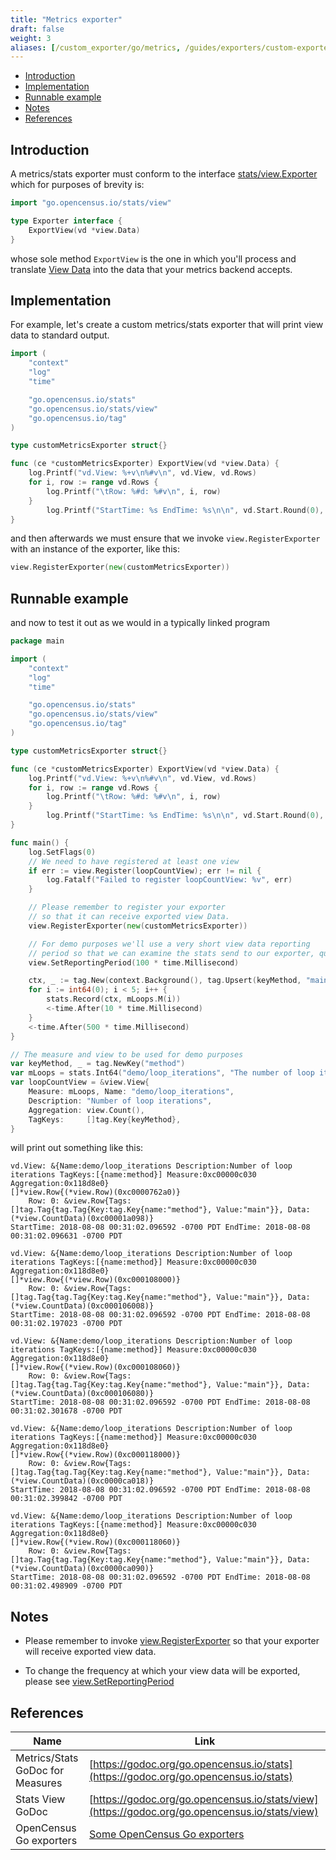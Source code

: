 ```yaml
---
title: "Metrics exporter"
draft: false
weight: 3
aliases: [/custom_exporter/go/metrics, /guides/exporters/custom-exporter/go/metrics]
---
```


- [Introduction](#introduction)
- [Implementation](#implementation)
- [Runnable example](#runnable-example)
- [Notes](#notes)
- [References](#references)

## Introduction
A metrics/stats exporter must conform to the interface [stats/view.Exporter](https://godoc.org/go.opencensus.io/stats/view#Exporter) which for purposes of brevity is:

```go
import "go.opencensus.io/stats/view"

type Exporter interface {
    ExportView(vd *view.Data)
}
```

whose sole method `ExportView` is the one in which you'll process and translate [View Data](https://godoc.org/go.opencensus.io/stats/view#Data) into the data that your metrics backend accepts.

## Implementation

For example, let's create a custom metrics/stats exporter that will print view data to standard output.

```go
import (
	"context"
	"log"
	"time"

	"go.opencensus.io/stats"
	"go.opencensus.io/stats/view"
	"go.opencensus.io/tag"
)

type customMetricsExporter struct{}

func (ce *customMetricsExporter) ExportView(vd *view.Data) {
	log.Printf("vd.View: %+v\n%#v\n", vd.View, vd.Rows)
	for i, row := range vd.Rows {
		log.Printf("\tRow: %#d: %#v\n", i, row)
	}
        log.Printf("StartTime: %s EndTime: %s\n\n", vd.Start.Round(0), vd.End.Round(0))
}
```

and then afterwards we must ensure that we invoke `view.RegisterExporter` with an instance of the exporter, like this:

```go
view.RegisterExporter(new(customMetricsExporter))
```

## Runnable example
and now to test it out as we would in a typically linked program

```go
package main

import (
	"context"
	"log"
	"time"

	"go.opencensus.io/stats"
	"go.opencensus.io/stats/view"
	"go.opencensus.io/tag"
)

type customMetricsExporter struct{}

func (ce *customMetricsExporter) ExportView(vd *view.Data) {
	log.Printf("vd.View: %+v\n%#v\n", vd.View, vd.Rows)
	for i, row := range vd.Rows {
		log.Printf("\tRow: %#d: %#v\n", i, row)
	}
        log.Printf("StartTime: %s EndTime: %s\n\n", vd.Start.Round(0), vd.End.Round(0))
}

func main() {
	log.SetFlags(0)
	// We need to have registered at least one view
	if err := view.Register(loopCountView); err != nil {
		log.Fatalf("Failed to register loopCountView: %v", err)
	}

	// Please remember to register your exporter
	// so that it can receive exported view Data.
	view.RegisterExporter(new(customMetricsExporter))

	// For demo purposes we'll use a very short view data reporting
	// period so that we can examine the stats send to our exporter, quickly.
	view.SetReportingPeriod(100 * time.Millisecond)

	ctx, _ := tag.New(context.Background(), tag.Upsert(keyMethod, "main"))
	for i := int64(0); i < 5; i++ {
		stats.Record(ctx, mLoops.M(i))
		<-time.After(10 * time.Millisecond)
	}
	<-time.After(500 * time.Millisecond)
}

// The measure and view to be used for demo purposes
var keyMethod, _ = tag.NewKey("method")
var mLoops = stats.Int64("demo/loop_iterations", "The number of loop iterations", "1")
var loopCountView = &view.View{
	Measure: mLoops, Name: "demo/loop_iterations",
	Description: "Number of loop iterations",
	Aggregation: view.Count(),
	TagKeys:     []tag.Key{keyMethod},
}
```

will print out something like this:
```shell
vd.View: &{Name:demo/loop_iterations Description:Number of loop iterations TagKeys:[{name:method}] Measure:0xc00000c030 Aggregation:0x118d8e0}
[]*view.Row{(*view.Row)(0xc0000762a0)}
	Row: 0: &view.Row{Tags:[]tag.Tag{tag.Tag{Key:tag.Key{name:"method"}, Value:"main"}}, Data:(*view.CountData)(0xc00001a098)}
StartTime: 2018-08-08 00:31:02.096592 -0700 PDT EndTime: 2018-08-08 00:31:02.096631 -0700 PDT

vd.View: &{Name:demo/loop_iterations Description:Number of loop iterations TagKeys:[{name:method}] Measure:0xc00000c030 Aggregation:0x118d8e0}
[]*view.Row{(*view.Row)(0xc000108000)}
	Row: 0: &view.Row{Tags:[]tag.Tag{tag.Tag{Key:tag.Key{name:"method"}, Value:"main"}}, Data:(*view.CountData)(0xc000106008)}
StartTime: 2018-08-08 00:31:02.096592 -0700 PDT EndTime: 2018-08-08 00:31:02.197023 -0700 PDT

vd.View: &{Name:demo/loop_iterations Description:Number of loop iterations TagKeys:[{name:method}] Measure:0xc00000c030 Aggregation:0x118d8e0}
[]*view.Row{(*view.Row)(0xc000108060)}
	Row: 0: &view.Row{Tags:[]tag.Tag{tag.Tag{Key:tag.Key{name:"method"}, Value:"main"}}, Data:(*view.CountData)(0xc000106080)}
StartTime: 2018-08-08 00:31:02.096592 -0700 PDT EndTime: 2018-08-08 00:31:02.301678 -0700 PDT

vd.View: &{Name:demo/loop_iterations Description:Number of loop iterations TagKeys:[{name:method}] Measure:0xc00000c030 Aggregation:0x118d8e0}
[]*view.Row{(*view.Row)(0xc000118000)}
	Row: 0: &view.Row{Tags:[]tag.Tag{tag.Tag{Key:tag.Key{name:"method"}, Value:"main"}}, Data:(*view.CountData)(0xc0000ca018)}
StartTime: 2018-08-08 00:31:02.096592 -0700 PDT EndTime: 2018-08-08 00:31:02.399842 -0700 PDT

vd.View: &{Name:demo/loop_iterations Description:Number of loop iterations TagKeys:[{name:method}] Measure:0xc00000c030 Aggregation:0x118d8e0}
[]*view.Row{(*view.Row)(0xc000118060)}
	Row: 0: &view.Row{Tags:[]tag.Tag{tag.Tag{Key:tag.Key{name:"method"}, Value:"main"}}, Data:(*view.CountData)(0xc0000ca090)}
StartTime: 2018-08-08 00:31:02.096592 -0700 PDT EndTime: 2018-08-08 00:31:02.498909 -0700 PDT
```

## Notes

* Please remember to invoke [view.RegisterExporter](https://godoc.org/go.opencensus.io/stats/view#RegisterExporter) so that your exporter
will receive exported view data.

* To change the frequency at which your view data will be exported, please see [view.SetReportingPeriod](https://godoc.org/go.opencensus.io/stats/view#SetReportingPeriod)

## References

Name|Link
---|---
Metrics/Stats GoDoc for Measures|[https://godoc.org/go.opencensus.io/stats](https://godoc.org/go.opencensus.io/stats)
Stats View GoDoc|[https://godoc.org/go.opencensus.io/stats/view](https://godoc.org/go.opencensus.io/stats/view)
OpenCensus Go exporters|[Some OpenCensus Go exporters](/exporters/supported-exporters/go/)
